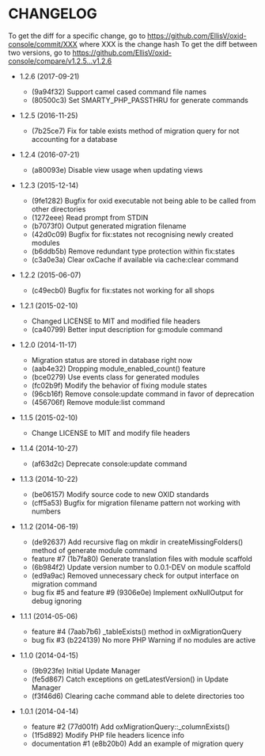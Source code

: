 # CHANGELOG

To get the diff for a specific change, go to https://github.com/EllisV/oxid-console/commit/XXX where XXX is the change hash
To get the diff between two versions, go to https://github.com/EllisV/oxid-console/compare/v1.2.5...v1.2.6

* 1.2.6 (2017-09-21)
    * (9a94f32) Support camel cased command file names
    * (80500c3) Set SMARTY_PHP_PASSTHRU for generate commands

* 1.2.5 (2016-11-25)
    * (7b25ce7) Fix for table exists method of migration query for not accounting for a database

* 1.2.4 (2016-07-21)
    * (a80093e) Disable view usage when updating views

* 1.2.3 (2015-12-14)
    * (9fe1282) Bugfix for oxid executable not being able to be called from other directories
    * (1272eee) Read prompt from STDIN
    * (b7073f0) Output generated migration filename
    * (42d0c09) Bugfix for fix:states not recognising newly created modules
    * (b6ddb5b) Remove redundant type protection within fix:states
    * (c3a0e3a) Clear oxCache if available via cache:clear command

* 1.2.2 (2015-06-07)
    * (c49ecb0) Bugfix for fix:states not working for all shops

* 1.2.1 (2015-02-10)
    * Changed LICENSE to MIT and modified file headers
    * (ca40799) Better input description for g:module command

* 1.2.0 (2014-11-17)
    * Migration status are stored in database right now
    * (aab4e32) Dropping module_enabled_count() feature
    * (bce0279) Use events class for generated modules
    * (fc02b9f) Modify the behavior of fixing module states
    * (96cb16f) Remove console:update command in favor of deprecation
    * (456706f) Remove module:list command

* 1.1.5 (2015-02-10)
    * Change LICENSE to MIT and modify file headers

* 1.1.4 (2014-10-27)
    * (af63d2c) Deprecate console:update command

* 1.1.3 (2014-10-22)
    * (be06157) Modify source code to new OXID standards
    * (cff5a53) Bugfix for migration filename pattern not working with numbers

* 1.1.2 (2014-06-19)

    * (de92637) Add recursive flag on mkdir in createMissingFolders() method of generate module command
    * feature #7 (1b7fa80) Generate translation files with module scaffold
    * (6b984f2) Update version number to 0.0.1-DEV on module scaffold
    * (ed9a9ac) Removed unnecessary check for output interface on migration command
    * bug fix #5 and feature #9 (9306e0e) Implement oxNullOutput for debug ignoring

* 1.1.1 (2014-05-06)

    * feature #4 (7aab7b6) _tableExists() method in oxMigrationQuery
    * bug fix #3 (b224139) No more PHP Warning if no modules are active

* 1.1.0 (2014-04-15)

    * (9b923fe) Initial Update Manager
    * (fe5d867) Catch exceptions on getLatestVersion() in Update Manager
    * (f3f46d6) Clearing cache command able to delete directories too

* 1.0.1 (2014-04-14)

    * feature #2 (77d001f) Add oxMigrationQuery::_columnExists()
    * (1f5d892) Modify PHP file headers licence info
    * documentation #1 (e8b20b0) Add an example of migration query

